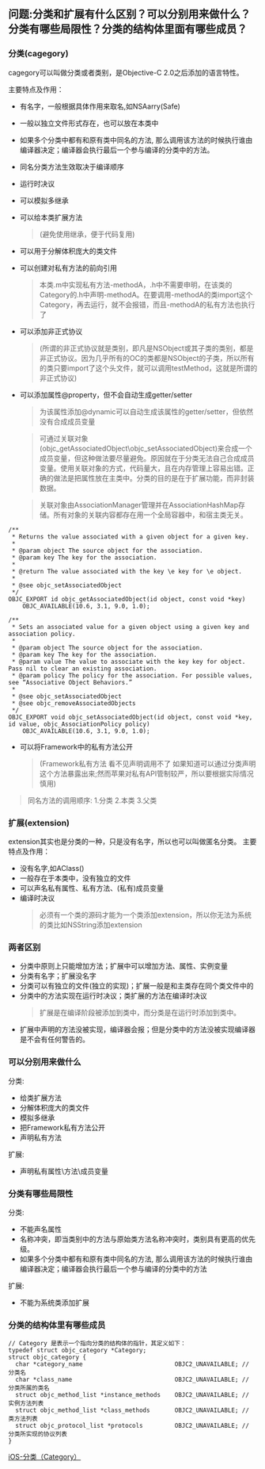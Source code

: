 ## 问题:分类和扩展有什么区别？可以分别用来做什么？分类有哪些局限性？分类的结构体里面有哪些成员？


### 分类(cagegory)
cagegory可以叫做分类或者类别，是Objective-C 2.0之后添加的语言特性。

主要特点及作用：

- 有名字，一般根据具体作用来取名,如NSAarry(Safe)
- 一般以独立文件形式存在，也可以放在本类中
- 如果多个分类中都有和原有类中同名的方法, 那么调用该方法的时候执行谁由编译器决定；编译器会执行最后一个参与编译的分类中的方法。
- 同名分类方法生效取决于编译顺序
- 运行时决议
- 可以模拟多继承
- 可以给本类扩展方法
    >(避免使用继承，便于代码复用)
- 可以用于分解体积庞大的类文件
- 可以创建对私有方法的前向引用
    >本类.m中实现私有方法-methodA，.h中不需要申明，在该类的Category的.h中声明-methodA。在要调用-methodA的类import这个Category，再去运行，就不会报错，而且-methodA的私有方法也执行了

- 可以添加非正式协议
    >(所谓的非正式协议就是类别，即凡是NSObject或其子类的类别，都是非正式协议。因为几乎所有的OC的类都是NSObject的子类，所以所有的类只要import了这个头文件，就可以调用testMethod，这就是所谓的非正式协议)
- 可以添加属性@property，但不会自动生成getter/setter
    >为该属性添加@dynamic可以自动生成该属性的getter/setter，但依然没有合成成员变量

    >可通过关联对象(objc_getAssociatedObject\objc_setAssociatedObject)来合成一个成员变量，但这种做法要尽量避免。原因就在于分类无法自己合成成员变量。使用关联对象的方式，代码量大，且在内存管理上容易出错。正确的做法是把属性放在主类中。分类的目的是在于扩展功能，而非封装数据。
    
    >关联对象由AssociationManager管理并在AssociationHashMap存储。所有对象的关联内容都存在用一个全局容器中，和宿主类无关。
```
/** 
 * Returns the value associated with a given object for a given key.
 * 
 * @param object The source object for the association.
 * @param key The key for the association.
 * 
 * @return The value associated with the key \e key for \e object.
 * 
 * @see objc_setAssociatedObject
 */
OBJC_EXPORT id objc_getAssociatedObject(id object, const void *key)
    OBJC_AVAILABLE(10.6, 3.1, 9.0, 1.0);
```


```
/** 
 * Sets an associated value for a given object using a given key and association policy.
 * 
 * @param object The source object for the association.
 * @param key The key for the association.
 * @param value The value to associate with the key key for object. Pass nil to clear an existing association.
 * @param policy The policy for the association. For possible values, see “Associative Object Behaviors.”
 * 
 * @see objc_setAssociatedObject
 * @see objc_removeAssociatedObjects
 */
OBJC_EXPORT void objc_setAssociatedObject(id object, const void *key, id value, objc_AssociationPolicy policy)
    OBJC_AVAILABLE(10.6, 3.1, 9.0, 1.0);
```

- 可以将Framework中的私有方法公开
    >(Framework私有方法 看不见声明调用不了 如果知道可以通过分类声明这个方法暴露出来;然而苹果对私有API管制较严，所以要根据实际情况慎用)

> 同名方法的调用顺序:
 1.分类
 2.本类
 3.父类



### 扩展(extension)
extension其实也是分类的一种，只是没有名字，所以也可以叫做匿名分类。
主要特点及作用：
- 没有名字,如AClass()
- 一般存在于本类中，没有独立的文件
- 可以声名私有属性、私有方法、(私有)成员变量
- 编译时决议
    >必须有一个类的源码才能为一个类添加extension，所以你无法为系统的类比如NSString添加extension

### 两者区别
- 分类中原则上只能增加方法；扩展中可以增加方法、属性、实例变量
- 分类有名字；扩展没名字
- 分类可以有独立的文件(独立的实现)；扩展一般是和主类存在同个类文件中的
- 分类中的方法实现在运行时决议；类扩展的方法在编译时决议
    >扩展是在编译阶段被添加到类中，而分类是在运行时添加到类中。
- 扩展中声明的方法没被实现，编译器会报；但是分类中的方法没被实现编译器是不会有任何警告的。


### 可以分别用来做什么
分类:
- 给类扩展方法
- 分解体积庞大的类文件
- 模拟多继承
- 把Framework私有方法公开
- 声明私有方法

扩展:
- 声明私有属性\方法\成员变量


### 分类有哪些局限性
分类:
- 不能声名属性
- 名称冲突，即当类别中的方法与原始类方法名称冲突时，类别具有更高的优先级。
- 如果多个分类中都有和原有类中同名的方法, 那么调用该方法的时候执行谁由编译器决定；编译器会执行最后一个参与编译的分类中的方法

扩展:
- 不能为系统类添加扩展

### 分类的结构体里有哪些成员

```
// Category 是表示一个指向分类的结构体的指针，其定义如下：
typedef struct objc_category *Category;
struct objc_category {
  char *category_name                          OBJC2_UNAVAILABLE; // 分类名
  char *class_name                             OBJC2_UNAVAILABLE; // 分类所属的类名
  struct objc_method_list *instance_methods    OBJC2_UNAVAILABLE; // 实例方法列表
  struct objc_method_list *class_methods       OBJC2_UNAVAILABLE; // 类方法列表
  struct objc_protocol_list *protocols         OBJC2_UNAVAILABLE; // 分类所实现的协议列表
}

```


[iOS-分类（Category）](https://www.jianshu.com/p/01911be8ce83)